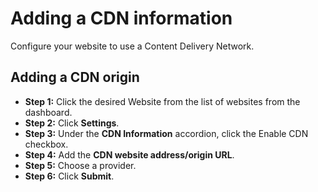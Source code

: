 # Adding a CDN information

Configure your website to use a Content Delivery Network.

## Adding a CDN origin

- **Step 1:** Click the desired Website from the list of websites from the dashboard.
- **Step 2:** Click **Settings**.
- **Step 3:** Under the **CDN Information** accordion, click the Enable CDN checkbox.
- **Step 4:** Add the **CDN website address/origin URL**.
- **Step 5:** Choose a provider.
- **Step 6:** Click **Submit**.
